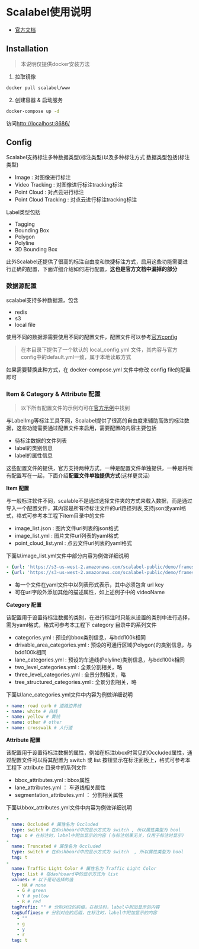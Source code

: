 # Scalabel使用说明

- [官方文档](https://doc.scalabel.ai/setup.html)

## Installation
> 本说明仅提供docker安装方法

1. 拉取镜像

```bash
docker pull scalabel/www
```

2. 创建容器 & 启动服务
```bash
docker-compose up -d
```

访问[http://localhost:8686/](http://localhost:8686/create)


## Config

Scalabel支持标注多种数据类型(标注类型)以及多种标注方式
数据类型包括(标注类型)
- Image : 对图像进行标注
- Video Tracking : 对图像进行标注tracking标注
- Point Cloud : 对点云进行标注
- Point Cloud Tracking : 对点云进行标注tracking标注

Label类型包括
- Tagging
- Bounding Box
- Polygon
- Polyline
- 3D Bounding Box

此外Scalabel还提供了很高的标注自由度和快捷标注方式，启用这些功能需要进行正确的配置，下面详细介绍如何进行配置，**这也是官方文档中漏掉的部分**

### 数据源配置

scalabel支持多种数据源，包含
- redis
- s3
- local file

使用不同的数据源需要使用不同的配置文件，配置文件可以参考[官方config](https://github.com/scalabel/scalabel/tree/master/app/config)

> 在本目录下提供了一个默认的 local_config.yml 文件，其内容与官方config中的default.yml一致，属于本地读取方式

如果需要替换此种方式，在 docker-compose.yml 文件中修改 config file的配置即可

### Item & Category & Attribute 配置

> 以下所有配置文件的示例均可在[官方示例](https://github.com/scalabel/scalabel/tree/master/examples)中找到

与LabelImg等标注工具不同，Scalabel提供了很高的自由度来辅助高效的标注数据，这些功能需要通过配置文件来启用，需要配置的内容主要包括
- 待标注数据的文件列表
- label的类别信息
- label的属性信息

这些配置文件的提供，官方支持两种方式，一种是配置文件单独提供，一种是将所有配置写在一起，下面介绍**配置文件单独提供方式**(这样更灵活)

**Item 配置**

与一般标注软件不同，scalable不是通过选择文件夹的方式来载入数据，而是通过导入一个配置文件，其内容是所有待标注文件的url路径列表,支持json或yaml格式，格式可参考本工程下item目录中的文件
- image_list.json : 图片文件url列表的json格式
- image_list.yml : 图片文件url列表的yaml格式
- point_cloud_list.yml : 点云文件url列表的yaml格式

下面以image_list.yml文件中部分内容为例做详细说明
```yaml
- {url: 'https://s3-us-west-2.amazonaws.com/scalabel-public/demo/frames/intersection-0000099.jpg', videoName: 'a'}
- {url: 'https://s3-us-west-2.amazonaws.com/scalabel-public/demo/frames/intersection-0000101.jpg'}
```
- 每一个文件在yaml文件中以列表形式表示，其中必须包含 url key
- 可在url字段外添加其他的描述属性，如上述例子中的 videoName


**Category 配置**

该配置用于设置待标注数据的类别，在进行标注时只能从设置的类别中进行选择，需为yaml格式，格式可参考本工程下 category 目录中的系列文件
- categories.yml : 预设的bbox类别信息，与bdd100k相同
- drivable_area_categories.yml : 预设的可通行区域(Polygon)的类别信息，与bdd100k相同
- lane_categories.yml : 预设的车道线(Polyline)类别信息，与bdd100k相同
- two_level_categories.yml : 全景分割相关，略
- three_level_categories.yml : 全景分割相关，略
- tree_structured_categories.yml : 全景分割相关，略

下面以lane_categories.yml文件中内容为例做详细说明
```yaml
- name: road curb # 道路边界线
- name: white # 白线
- name: yellow # 黄线
- name: other # other
- name: crosswalk # 人行道
```

**Attribute 配置**

该配置用于设置待标注数据的属性，例如在标注bbox时常见的Occluded属性，通过配置文件可以将其配置为 switch 或 list 按钮显示在标注面板上，格式可参考本工程下 attribute 目录中的系列文件
- bbox_attributes.yml : bbox属性
- lane_attributes.yml ： 车道线相关属性
- segmentation_attributes.yml ： 分割相关属性

下面以bbox_attributes.yml文件中内容为例做详细说明
```yaml
-
  name: Occluded # 属性名为 Occluded
  type: switch # 在dashboard中的显示方式为 switch , 所以属性类型为 bool
  tag: o # 在标注时，label中附加显示的内容 (与标注结果无关，仅用于标注时显示)
-
  name: Truncated # 属性名为 Occluded
  type: switch # 在dashboard中的显示方式为 switch  , 所以属性类型为 bool
  tag: t
-
  name: Traffic Light Color # 属性名为 Traffic Light Color
  type: list # 在dashboard中的显示方式为 list 
  values: # 以下是可选择的值
    - NA # none
    - G # green
    - Y # yellow
    - R # red
  tagPrefix: "" # 分别对应的前缀，在标注时，label中附加显示的内容
  tagSuffixes: # 分别对应的后缀，在标注时，label中附加显示的内容
    - ""
    - g
    - y
    - r
  tag: t
```
